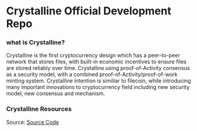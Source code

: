 # Crystalline Official Development Repo

### what is Crystalline?
Crystalline is the first cryptocurrency design which has a peer-to-peer network that stores files, with built-in economic incentives to ensure files are stored reliably over time. Crystalline using proof-of-Activity consensus as a security model, with a combined proof-of-Activity/proof-of-work minting system.
Crystalline intention is similiar to filecoin, while introducing many important innovations to cryptocurrency field including new security model, new consensus and mechanism.

### Crystalline Resources
Source: [Source Code](https://github.com/Crystaline-Coin/crystaline)
